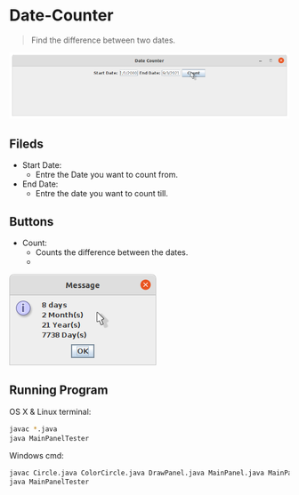 # Date-Counter

> Find the difference between two dates.

![](image1.png)
## Fileds
* Start Date:
  * Entre the Date you want to count from.
* End Date:
  * Entre the date you want to count till.

## Buttons
* Count:
  * Counts the difference between the dates. 
  * 
![](image2.png)


## Running Program

OS X & Linux terminal:

```sh
javac *.java
java MainPanelTester
```

Windows cmd:

```sh
javac Circle.java ColorCircle.java DrawPanel.java MainPanel.java MainPanelTester.java
java MainPanelTester
```

